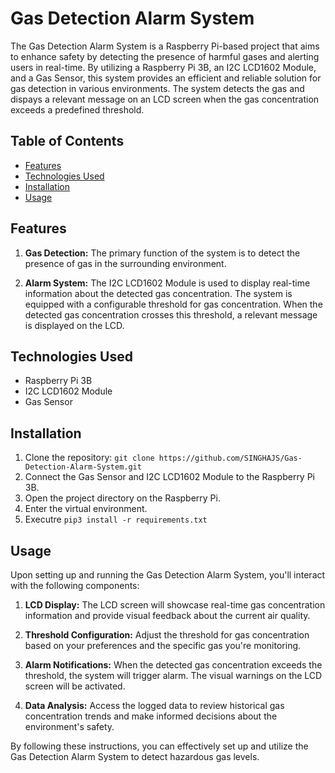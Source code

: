 # Gas Detection Alarm System

The Gas Detection Alarm System is a Raspberry Pi-based project that aims to enhance safety by detecting the presence of harmful gases and alerting users in real-time. By utilizing a Raspberry Pi 3B, an I2C LCD1602 Module, and a Gas Sensor, this system provides an efficient and reliable solution for gas detection in various environments. The system detects the gas and dispays a relevant message on an LCD screen when the gas concentration exceeds a predefined threshold.

## Table of Contents

- [Features](#features)
- [Technologies Used](#technologies-used)
- [Installation](#installation)
- [Usage](#usage)

## Features

1. **Gas Detection:** The primary function of the system is to detect the presence of gas in the surrounding environment. 

2. **Alarm System:** The I2C LCD1602 Module is used to display real-time information about the detected gas concentration. The system is equipped with a configurable threshold for gas concentration. When the detected gas concentration crosses this threshold, a relevant message is displayed on the LCD. 

## Technologies Used

- Raspberry Pi 3B
- I2C LCD1602 Module
- Gas Sensor

## Installation

1. Clone the repository: `git clone https://github.com/SINGHAJS/Gas-Detection-Alarm-System.git`
2. Connect the Gas Sensor and I2C LCD1602 Module to the Raspberry Pi 3B.
3. Open the project directory on the Raspberry Pi.
4. Enter the virtual environment. 
5. Executre `pip3 install -r requirements.txt`

## Usage

Upon setting up and running the Gas Detection Alarm System, you'll interact with the following components:

1. **LCD Display:** The LCD screen will showcase real-time gas concentration information and provide visual feedback about the current air quality.

2. **Threshold Configuration:** Adjust the threshold for gas concentration based on your preferences and the specific gas you're monitoring.

3. **Alarm Notifications:** When the detected gas concentration exceeds the threshold, the system will trigger alarm. The visual warnings on the LCD screen will be activated.

4. **Data Analysis:** Access the logged data to review historical gas concentration trends and make informed decisions about the environment's safety.

By following these instructions, you can effectively set up and utilize the Gas Detection Alarm System to detect hazardous gas levels.
